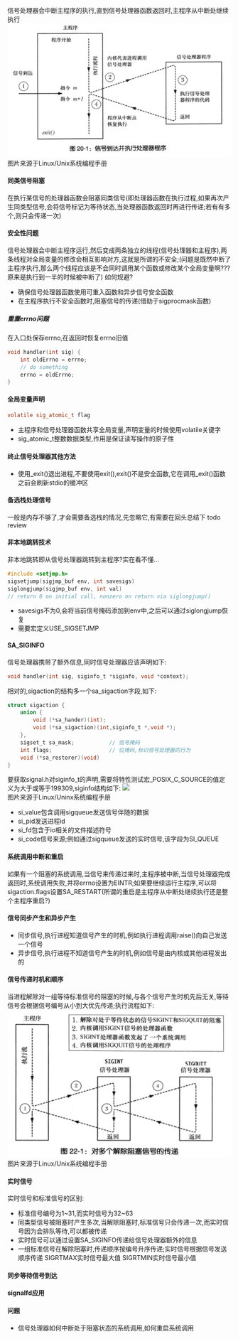 信号处理器会中断主程序的执行,直到信号处理器函数返回时,主程序从中断处继续执行
![](../images/signal_handler.png)  
图片来源于Linux/Unix系统编程手册

#### 同类信号阻塞
在执行某信号的处理器函数会阻塞同类信号(即处理器函数在执行过程,如果再次产生同类型信号,会将信号标记为等待状态,当处理器函数返回时再进行传递;若有有多个,则只会传递一次)

#### 安全性问题
信号处理器会中断主程序运行,然后变成两条独立的线程(信号处理器和主程序),两条线程对全局变量的修改会相互影响对方,这就是所谓的不安全;(问题是既然中断了主程序执行,那么两个线程应该是不会同时调用某个函数或修改某个全局变量啊???原来是执行到一半的时候被中断了)
如何规避?
- 确保信号处理器函数使用可重入函数和异步信号安全函数
- 在主程序执行不安全函数时,阻塞信号的传递(借助于sigprocmask函数)

##### 重置errno问题
在入口处保存errno,在返回时恢复errno旧值
```c
void handler(int sig) {
    int oldErrno = errno;
    // do something
    errno = oldErrno;
}
```

#### 全局变量声明
```c
volatile sig_atomic_t flag 
```
- 主程序和信号处理器函数共享全局变量,声明变量的时候使用volatile关键字
- sig_atomic_t整数数据类型,作用是保证读写操作的原子性

#### 终止信号处理器其他方法
- 使用_exit()退出进程,不要使用exit(),exit()不是安全函数,它在调用_exit()函数之前会刷新stdio的缓冲区

#### 备选栈处理信号
一般是内存不够了,才会需要备选栈的情况,先忽略它,有需要在回头总结下 todo review

#### 非本地跳转技术
非本地跳转即从信号处理器跳转到主程序?实在看不懂...
```c
#include <setjmp.h>
sigsetjump(sigjmp_buf env, int savesigs)
siglongjump(sigjmp_buf env, int val)
// return 0 on initial call, nonzero on return via siglongjump()
```
- savesigs不为0,会将当前信号掩码添加到env中,之后可以通过siglongjump恢复
- 需要宏定义USE_SIGSETJMP

#### SA_SIGINFO
信号处理器携带了额外信息,同时信号处理器应该声明如下:
```c
void handler(int sig, siginfo_t *siginfo, void *context);
```
相对的,sigaction的结构多一个sa_sigaction字段,如下:
```c
struct sigaction {
    union {
        void (*sa_hander)(int);
        void (*sa_sigaction)(int,siginfo_t *,void *);
    },
    sigset_t sa_mask;           // 信号掩码
    int flags;                  // 位掩码,标识信号处理器的行为
    void (*sa_restorer)(void)    
}
```
要获取signal.h对siginfo_t的声明,需要将特性测试宏_POSIX_C_SOURCE的值定义为大于或等于199309,siginfo结构如下:
![](../images/siginfo.png)  
图片来源于Linux/Uninx系统编程手册
- si_value包含调用sigqueue发送信号伴随的数据
- si_pid发送进程id
- si_fd包含于io相关的文件描述符号
- si_code信号来源;例如通过sigqueue发送的实时信号,该字段为SI_QUEUE

#### 系统调用中断和重启
如果有一个阻塞的系统调用,当信号来传递过来时,主程序被中断,当信号处理器完成返回时,系统调用失败,并将errno设置为EINTR;如果要继续运行主程序,可以将sigaction.flags设置SA_RESTART(所谓的重启是主程序从中断处继续执行还是整个主程序重启?)

#### 信号同步产生和异步产生
- 同步信号,执行进程知道信号产生的时机,例如执行进程调用raise()向自己发送一个信号
- 异步信号,执行进程不知道信号产生的时机,例如信号是由内核或其他进程发出的

#### 信号传递时机和顺序
当进程解除对一组等待标准信号的阻塞的时候,与各个信号产生时机先后无关,等待信号会根据信号编号从小到大优先传递;执行流程如下:
![](../images/signal_run.png)  
图片来源于Linux/Unix系统编程手册

#### 实时信号
实时信号和标准信号的区别:
- 标准信号编号为1~31,而实时信号为32~63
- 同类型信号被阻塞时产生多次,当解除阻塞时,标准信号只会传递一次,而实时信号因为会排队等待,可以都被传递
- 实时信号可以通过设置SA_SIGINFO传递给信号处理器额外的信息
- 一组标准信号在解除阻塞时,传递顺序按编号升序传递;实时信号根据信号发送顺序传递
SIGRTMAX实时信号最大值
SIGRTMIN实时信号最小值

#### 同步等待信号到达

#### signalfd应用

#### 问题
- 信号处理器如何中断处于阻塞状态的系统调用,如何重启系统调用

